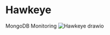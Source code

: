 # Hawkeye
MongoDB Monitoring
![Hawkeye drawio](https://user-images.githubusercontent.com/53171688/170117579-75b8da37-133d-46b9-9724-6760a08eff56.png)
